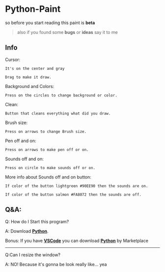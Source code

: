 # Python-Paint

so before you start reading this paint is **beta**
> also if you found some **bugs** or **ideas** say it to me

## Info

Cursor:
    
    It's on the center and gray
    
    Drag to make it draw.
        
Background and Colors:
    
    Press on the circles to change background or color.
        
Clean:
    
    Button that cleans everything what did you draw.
        
Brush size:
    
    Press on arrows to change Brush size.
        
Pen off and on:
    
    Press on arrows to make pen off or on.
        
Sounds off and on:
    
    Press on circle to make sounds off or on.
        
More info about Sounds off and on button:
            
    If color of the button lightgreen #90EE90 then the sounds are on.
    
    If color of the button salmon #FA8072 then the sounds are off.
    
## Q&A:
Q: How do I Start this program?

A: Download [**Python**](https://www.python.org/downloads/).

Bonus: If you have [**VSCode**](https://code.visualstudio.com/download) you can download [**Python**](https://marketplace.visualstudio.com/items?itemName=ms-python.python) by Marketplace

---

Q:Can I resize the window?

A: NO! Because it's gonna be look really like... yea
